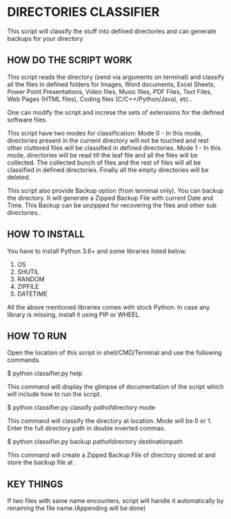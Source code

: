 # DIRECTORIES CLASSIFIER

This script will classify the stuff into defined directories and can generate backups for your directory

## HOW DO THE SCRIPT WORK

This script reads the directory (send via arguments on terminal) and classify all the files in defined folders for Images, Word documents, Excel Sheets, Power Point Presentations, Video files, Music files, PDF Files, Text Files, Web Pages (HTML files), Coding files (C/C++/Python/Java), etc..

One can modify the script and increse the sets of extensions for the defined software files. 

This script have two modes for classification:
Mode 0 - In this mode, directories present in the current directory will not be touched and rest other cluttered files will be classified in defined directories.
Mode 1 - In this mode, directories will be read till the leaf file and all the files will be collected. The collected bunch of files and the rest of files will all be classified in defined directories. Finally all the empty directories will be deleted.

This script also provide Backup option (from terminal only). You can backup the directory. It will generate a Zipped Backup File with current Date and Time. This Backup can be unzipped for recovering the files and other sub directories..

## HOW TO INSTALL 

You have to install Python 3.6+ and some libraries listed below.

1. OS
2. SHUTIL
3. RANDOM
4. ZIPFILE
5. DATETIME

All the above mentioned libraries comes with stock Python. In case any library is missing, install it using PIP or WHEEL.

## HOW TO RUN

Open the location of this script in shell/CMD/Terminal and use the following commands.

$ python classifier.py help

This command will display the glimpse of documentation of the script which will include how to run the script.

$ python classifier.py classify pathofdirectory mode

This command will classify the directory at <pathofdirectory> location. Mode will be 0 or 1. Enter the full directory path in double inverted commas.

$ python classifier.py backup pathofdirectory destinationpath

This command will create a Zipped Backup File of directory stored at <pathofdirectory> and store the backup file at <destinationpath>.

## KEY THINGS

If two files with same name encounters, script will handle it automatically by renaming the file name.(Appending will be done)



  


